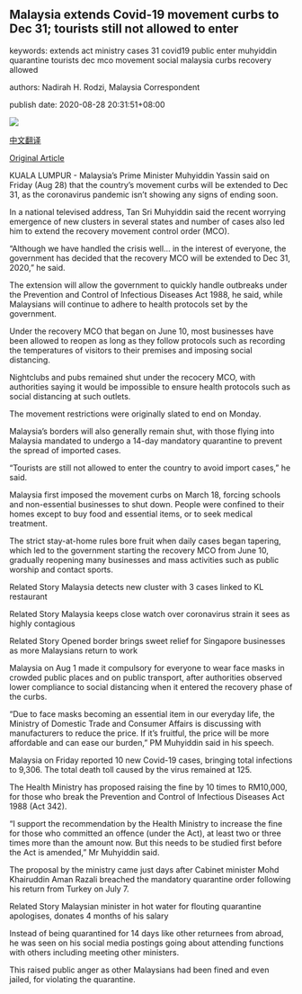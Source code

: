 ## Malaysia extends Covid-19 movement curbs to Dec 31; tourists still not allowed to enter

keywords: extends act ministry cases 31 covid19 public enter muhyiddin quarantine tourists dec mco movement social malaysia curbs recovery allowed

authors: Nadirah H. Rodzi, Malaysia Correspondent

publish date: 2020-08-28 20:31:51+08:00

![](https://www.straitstimes.com/sites/default/files/styles/x_large/public/articles/2020/08/28/tl-malaysia-a-280820.jpg?itok=dAar_NPv)

[中文翻译](Malaysia%20extends%20Covid-19%20movement%20curbs%20to%20Dec%2031%3B%20tourists%20still%20not%20allowed%20to%20enter_zh.md)

[Original Article](https://www.straitstimes.com/asia/se-asia/malaysias-pm-muhyiddin-says-extending-movement-curbs-to-dec-31)

KUALA LUMPUR - Malaysia’s Prime Minister Muhyiddin Yassin said on Friday (Aug 28) that the country’s movement curbs will be extended to Dec 31, as the coronavirus pandemic isn’t showing any signs of ending soon.

In a national televised address, Tan Sri Muhyiddin said the recent worrying emergence of new clusters in several states and number of cases also led him to extend the recovery movement control order (MCO).

“Although we have handled the crisis well... in the interest of everyone, the government has decided that the recovery MCO will be extended to Dec 31, 2020,” he said.

The extension will allow the government to quickly handle outbreaks under the Prevention and Control of Infectious Diseases Act 1988, he said, while Malaysians will continue to adhere to health protocols set by the government.

Under the recovery MCO that began on June 10, most businesses have been allowed to reopen as long as they follow protocols such as recording the temperatures of visitors to their premises and imposing social distancing.

Nightclubs and pubs remained shut under the recocery MCO, with authorities saying it would be impossible to ensure health protocols such as social distancing at such outlets.

The movement restrictions were originally slated to end on Monday.

Malaysia’s borders will also generally remain shut, with those flying into Malaysia mandated to undergo a 14-day mandatory quarantine to prevent the spread of imported cases.

“Tourists are still not allowed to enter the country to avoid import cases,” he said.

Malaysia first imposed the movement curbs on March 18, forcing schools and non-essential businesses to shut down. People were confined to their homes except to buy food and essential items, or to seek medical treatment.

The strict stay-at-home rules bore fruit when daily cases began tapering, which led to the government starting the recovery MCO from June 10, gradually reopening many businesses and mass activities such as public worship and contact sports.

Related Story Malaysia detects new cluster with 3 cases linked to KL restaurant

Related Story Malaysia keeps close watch over coronavirus strain it sees as highly contagious

Related Story Opened border brings sweet relief for Singapore businesses as more Malaysians return to work

Malaysia on Aug 1 made it compulsory for everyone to wear face masks in crowded public places and on public transport, after authorities observed lower compliance to social distancing when it entered the recovery phase of the curbs.

“Due to face masks becoming an essential item in our everyday life, the Ministry of Domestic Trade and Consumer Affairs is discussing with manufacturers to reduce the price. If it’s fruitful, the price will be more affordable and can ease our burden,” PM Muhyiddin said in his speech.

Malaysia on Friday reported 10 new Covid-19 cases, bringing total infections to 9,306. The total death toll caused by the virus remained at 125.

The Health Ministry has proposed raising the fine by 10 times to RM10,000, for those who break the Prevention and Control of Infectious Diseases Act 1988 (Act 342).

“I support the recommendation by the Health Ministry to increase the fine for those who committed an offence (under the Act), at least two or three times more than the amount now. But this needs to be studied first before the Act is amended,” Mr Muhyiddin said.

The proposal by the ministry came just days after Cabinet minister Mohd Khairuddin Aman Razali breached the mandatory quarantine order following his return from Turkey on July 7.

Related Story Malaysian minister in hot water for flouting quarantine apologises, donates 4 months of his salary

Instead of being quarantined for 14 days like other returnees from abroad, he was seen on his social media postings going about attending functions with others including meeting other ministers.

This raised public anger as other Malaysians had been fined and even jailed, for violating the quarantine.